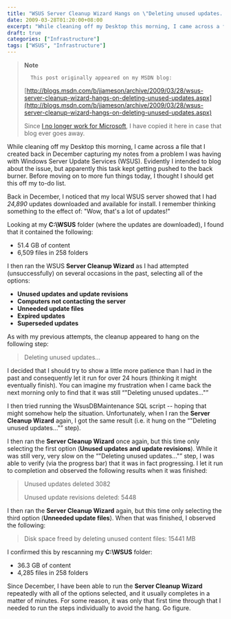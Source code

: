 ```yaml
---
title: "WSUS Server Cleanup Wizard Hangs on \"Deleting unused updates...\""
date: 2009-03-28T01:20:00+08:00
excerpt: "While cleaning off my Desktop this morning, I came across a file that I created back in December capturing my notes from a problem I was having with Windows Server Update Services (WSUS). Evidently I intended to blog about the issue, but apparently this..."
draft: true
categories: ["Infrastructure"]
tags: ["WSUS", "Infrastructure"]
---
```


> **Note**
> 
> 
> 		This post originally appeared on my MSDN blog:  
>   
> 
> 
> [http://blogs.msdn.com/b/jjameson/archive/2009/03/28/wsus-server-cleanup-wizard-hangs-on-deleting-unused-updates.aspx](http://blogs.msdn.com/b/jjameson/archive/2009/03/28/wsus-server-cleanup-wizard-hangs-on-deleting-unused-updates.aspx)
> 
> 
> Since
> 		[I no longer work for Microsoft](/blog/jjameson/2011/09/02/last-day-with-microsoft), I have copied it here in case that 
> 		blog ever goes away.


While cleaning off my Desktop this morning, I came across a file that I created back in December capturing my notes from a problem I was having with Windows Server Update Services (WSUS). Evidently I intended to blog about the issue, but apparently this task kept getting pushed to the back burner. Before moving on to more fun things today, I thought I should get this off my to-do list.

Back in December, I noticed that my local WSUS server showed that I had*24,890* updates downloaded and available for install. I remember thinking something to the effect of: "Wow, that's a lot of updates!"

Looking at my **C:\WSUS** folder (where the updates are downloaded), I found that it contained the following:

- 51.4 GB of content
- 6,509 files in 258 folders


I then ran the WSUS **Server Cleanup Wizard** as I had attempted (unsuccessfully) on several occasions in the past, selecting all of the options:

- **Unused updates and update revisions**
- **Computers not contacting the server**
- **Unneeded update files**
- **Expired updates**
- **Superseded updates**


As with my previous attempts, the cleanup appeared to hang on the following step:


> Deleting unused updates...


I decided that I should try to show a little more patience than I had in the past and consequently let it run for over 24 hours (thinking it might eventually finish). You can imagine my frustration when I came back the next morning only to find that it was still <q>"Deleting unused updates..."</q>

I then tried running the WsusDBMaintenance SQL script -- hoping that might somehow help the situation. Unfortunately, when I ran the **Server Cleanup Wizard** again, I got the same result (i.e. it hung on the <q>"Deleting unused updates..."</q> step).

I then ran the **Server Cleanup Wizard** once again, but this time only selecting the first option (**Unused updates and update revisions**). While it was still very, very slow on the <q>"Deleting unused updates..."</q> step, I was able to verify (via the progress bar) that it was in fact progressing. I let it run to completion and observed the following results when it was finished:


> Unused updates deleted 3082
> 
> Unused update revisions deleted: 5448


I then ran the **Server Cleanup Wizard** again, but this time only selecting the third option (**Unneeded update files**). When that was finished, I observed the following:


> Disk space freed by deleting unused content files: 15441 MB


I confirmed this by rescanning my **C:\WSUS** folder:

- 36.3 GB of content
- 4,285 files in 258 folders


Since December, I have been able to run the **Server Cleanup Wizard** repeatedly with all of the options selected, and it usually completes in a matter of minutes. For some reason, it was only that first time through that I needed to run the steps individually to avoid the hang. Go figure.

